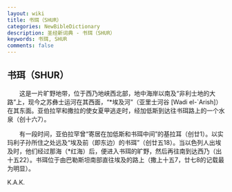 ```yaml
---
layout: wiki
title: 书珥（SHUR）
categories: NewBibleDictionary
description: 圣经新词典 - 书珥（SHUR）
keywords: 书珥, SHUR
comments: false
---
```


## 书珥（SHUR）

　　这是一片旷野地带，位于西乃地峡西北部，地中海岸以南及“非利士地的大路”上，现今之苏彝士运河在其西面，“*埃及河”（亚里士河谷 [Wadi el-`Arish]）在其东面。亚伯拉罕和撒拉的使女夏甲逃走时，经加低斯到达往书珥路上的一个水泉（创十六7）。

　　有一段时间，亚伯拉罕曾“寄居在加低斯和书珥中间”的基拉耳（创廿1）。以实玛利子孙所住之处远及“埃及前（即东边）的书珥”（创廿五18）。当以色列人出埃及时，他们经过那海（*红海）后，便进入书珥的旷野，然后再往南到达西乃（出十五22）。书珥位于由巴勒斯坦南部直往埃及的路上（撒上十五7，廿七8的记载最为明显）。

K.A.K.








